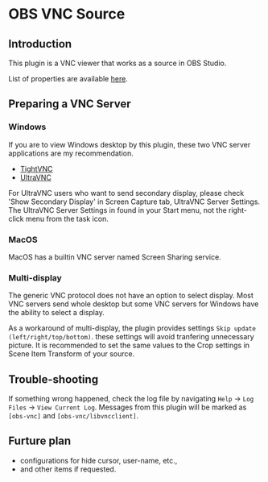 # OBS VNC Source

## Introduction

This plugin is a VNC viewer that works as a source in OBS Studio.

List of properties are available [here](doc/properties.md).

## Preparing a VNC Server
### Windows
If you are to view Windows desktop by this plugin, these two VNC server applications are my recommendation.
- [TightVNC](https://www.tightvnc.com/download.php)
- [UltraVNC](https://www.uvnc.com/downloads/ultravnc.html)

For UltraVNC users who want to send secondary display,
please check 'Show Secondary Display' in Screen Capture tab, UltraVNC Server Settings.
The UltraVNC Server Settings in found in your Start menu, not the right-click menu from the task icon.

### MacOS
MacOS has a builtin VNC server named Screen Sharing service.

### Multi-display
The generic VNC protocol does not have an option to select display.
Most VNC servers send whole desktop but some VNC servers for Windows have the ability to select a display.

As a workaround of multi-display, the plugin provides settings `Skip update (left/right/top/bottom)`.
these settings will avoid tranfering unnecessary picture.
It is recommended to set the same values to the Crop settings in Scene Item Transform of your source.

## Trouble-shooting

If something wrong happened, check the log file by navigating `Help` -> `Log Files` -> `View Current Log`.
Messages from this plugin will be marked as `[obs-vnc]` and `[obs-vnc/libvncclient]`.

## Furture plan

* configurations for hide cursor, user-name, etc.,
* and other items if requested.
